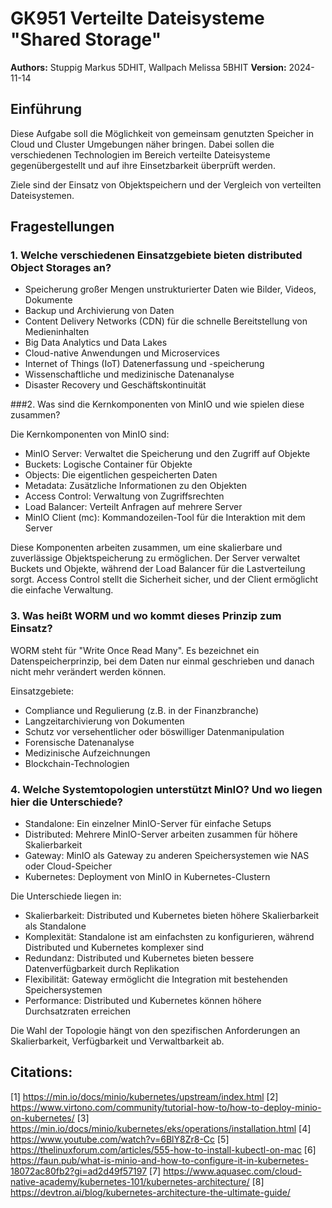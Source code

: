 # GK951 Verteilte Dateisysteme "Shared Storage"

**Authors:** Stuppig Markus 5DHIT, Wallpach Melissa 5BHIT
**Version:** 2024-11-14

## Einführung 
Diese Aufgabe soll die Möglichkeit von gemeinsam genutzten Speicher in Cloud und Cluster Umgebungen näher bringen. Dabei sollen die verschiedenen Technologien im Bereich verteilte Dateisysteme gegenübergestellt und auf ihre Einsetzbarkeit überprüft werden.

Ziele sind der Einsatz von Objektspeichern und der Vergleich von verteilten Dateisystemen.

## Fragestellungen 
### 1. Welche verschiedenen Einsatzgebiete bieten distributed Object Storages an?
- Speicherung großer Mengen unstrukturierter Daten wie Bilder, Videos, Dokumente
- Backup und Archivierung von Daten
- Content Delivery Networks (CDN) für die schnelle Bereitstellung von Medieninhalten
- Big Data Analytics und Data Lakes
- Cloud-native Anwendungen und Microservices
- Internet of Things (IoT) Datenerfassung und -speicherung
- Wissenschaftliche und medizinische Datenanalyse
- Disaster Recovery und Geschäftskontinuität

###2. Was sind die Kernkomponenten von MinIO und wie spielen diese zusammen?

Die Kernkomponenten von MinIO sind:

- MinIO Server: Verwaltet die Speicherung und den Zugriff auf Objekte
- Buckets: Logische Container für Objekte
- Objects: Die eigentlichen gespeicherten Daten
- Metadata: Zusätzliche Informationen zu den Objekten
- Access Control: Verwaltung von Zugriffsrechten
- Load Balancer: Verteilt Anfragen auf mehrere Server
- MinIO Client (mc): Kommandozeilen-Tool für die Interaktion mit dem Server

Diese Komponenten arbeiten zusammen, um eine skalierbare und zuverlässige Objektspeicherung zu ermöglichen. Der Server verwaltet Buckets und Objekte, während der Load Balancer für die Lastverteilung sorgt. Access Control stellt die Sicherheit sicher, und der Client ermöglicht die einfache Verwaltung.

### 3. Was heißt WORM und wo kommt dieses Prinzip zum Einsatz?

WORM steht für "Write Once Read Many". Es bezeichnet ein Datenspeicherprinzip, bei dem Daten nur einmal geschrieben und danach nicht mehr verändert werden können. 

Einsatzgebiete:

- Compliance und Regulierung (z.B. in der Finanzbranche)
- Langzeitarchivierung von Dokumenten
- Schutz vor versehentlicher oder böswilliger Datenmanipulation
- Forensische Datenanalyse
- Medizinische Aufzeichnungen
- Blockchain-Technologien

### 4. Welche Systemtopologien unterstützt MinIO? Und wo liegen hier die Unterschiede?

- Standalone: Ein einzelner MinIO-Server für einfache Setups
- Distributed: Mehrere MinIO-Server arbeiten zusammen für höhere Skalierbarkeit
- Gateway: MinIO als Gateway zu anderen Speichersystemen wie NAS oder Cloud-Speicher
- Kubernetes: Deployment von MinIO in Kubernetes-Clustern

Die Unterschiede liegen in:

- Skalierbarkeit: Distributed und Kubernetes bieten höhere Skalierbarkeit als Standalone
- Komplexität: Standalone ist am einfachsten zu konfigurieren, während Distributed und Kubernetes komplexer sind
- Redundanz: Distributed und Kubernetes bieten bessere Datenverfügbarkeit durch Replikation
- Flexibilität: Gateway ermöglicht die Integration mit bestehenden Speichersystemen
- Performance: Distributed und Kubernetes können höhere Durchsatzraten erreichen

Die Wahl der Topologie hängt von den spezifischen Anforderungen an Skalierbarkeit, Verfügbarkeit und Verwaltbarkeit ab.

## Citations:
[1] https://min.io/docs/minio/kubernetes/upstream/index.html
[2] https://www.virtono.com/community/tutorial-how-to/how-to-deploy-minio-on-kubernetes/
[3] https://min.io/docs/minio/kubernetes/eks/operations/installation.html
[4] https://www.youtube.com/watch?v=6BlY8Zr8-Cc
[5] https://thelinuxforum.com/articles/555-how-to-install-kubectl-on-mac
[6] https://faun.pub/what-is-minio-and-how-to-configure-it-in-kubernetes-18072ac80fb2?gi=ad2d49f57197
[7] https://www.aquasec.com/cloud-native-academy/kubernetes-101/kubernetes-architecture/
[8] https://devtron.ai/blog/kubernetes-architecture-the-ultimate-guide/